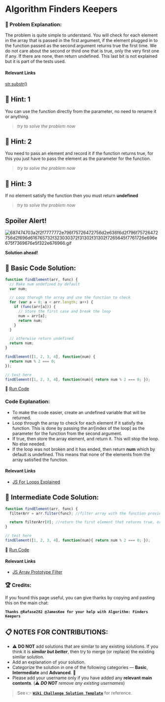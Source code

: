 # Algorithm Finders Keepers

### :checkered_flag: Problem Explanation:

The problem is quite simple to understand. You will check for each element in the array that is passed in the first argument, if the element plugged in to the function passed as the second argument returns true the first time. We do not care about the second or third one that is true, only the very first one if any. If there are none, then return undefined. This last bit is not explained but it is part of the tests used.

#### Relevant Links
[str.substr()](https://developer.mozilla.org/en-US/docs/Web/JavaScript/Reference/Global_Objects/String/substr)

## :speech_balloon: Hint: 1

You can use the function directly from the parameter, no need to rename it or anything.

> _try to solve the problem now_

## :speech_balloon: Hint: 2

You need to pass an element and record it if the function returns true, for this you just have to pass the element as the parameter for the function.

> _try to solve the problem now_

## :speech_balloon: Hint: 3

If no element satisfy the function then you must return **undefined**

> _try to solve the problem now_

## Spoiler Alert!

![687474703a2f2f7777772e796f75726472756d2e636f6d2f796f75726472756d2f696d616765732f323030372f31302f31302f7265645f7761726e696e675f7369676e5f322e676966.gif](https://files.gitter.im/FreeCodeCamp/Wiki/nlOm/thumb/687474703a2f2f7777772e796f75726472756d2e636f6d2f796f75726472756d2f696d616765732f323030372f31302f31302f7265645f7761726e696e675f7369676e5f322e676966.gif)

**Solution ahead!**

## :beginner: Basic Code Solution:

```javascript
function findElement(arr, func) {
  // Make num undefined by default
  var num;

  // Loop thorugh the array and use the function to check
  for (var a = 0; a < arr.length; a++) {
    if (func(arr[a])) {
      // Store the first case and break the loop
      num = arr[a];
      return num;
    }
  }

  // otherwise return undefined
  return num;
}

findElement([1, 2, 3, 4], function(num) {
  return num % 2 === 0;
});

// test here
findElement([1, 2, 3, 4], function(num){ return num % 2 === 0; });
```

:rocket: [Run Code](https://repl.it/CLn6/0)

### Code Explanation:

- To make the code easier, create an undefined variable that will be returned.
- Loop through the array to check for each element if it satisfy the function. This is done by passing the arr[index of the loop] as the parameter for the function from the second argument.
- If true, then store the array element, and return it. This will stop the loop. No else needed.
- If the loop was not broken and it has ended, then return **num** which by default is undefined. This means that none of the elements from the array satisfied the function.

#### Relevant Links

- [JS For Loops Explained](https://github.com/FreeCodeCamp/FreeCodeCamp/wiki/JS-For-Loops-Explained)

## :sunflower: Intermediate Code Solution:

```javascript
function findElement(arr, func) {
  filterArr = arr.filter(func); //filter array with the function provided

  return filterArr[0]; //return the first element that returns true, or undefined if no elements return true
}

// test here
findElement([1, 2, 3, 4], function(num){ return num % 2 === 0; });
```

:rocket: [Run Code](https://repl.it/CLn7/0)

#### Relevant Links

- [JS Array Prototype Filter](https://github.com/FreeCodeCamp/FreeCodeCamp/wiki/JS-Array-Prototype-Filter)

### :trophy: Credits:

If you found this page useful, you can give thanks by copying and pasting this on the main chat:

**`Thanks @Rafase282 @JamesKee for your help with Algorithm: Finders Keepers`**

## :clipboard: NOTES FOR CONTRIBUTIONS:

- :warning: **DO NOT** add solutions that are similar to any existing solutions. If you think it is **_similar but better_**, then try to merge (or replace) the existing similar solution.
- Add an explanation of your solution.
- Categorize the solution in one of the following categories &mdash; **Basic**, **Intermediate** and **Advanced**. :traffic_light:
- Please add your username only if you have added any **relevant main contents**. (:warning: **_DO NOT_** _remove any existing usernames_)

> See :point_right: [**`Wiki Challenge Solution Template`**](Wiki-Template-Challenge-Solution) for reference.
